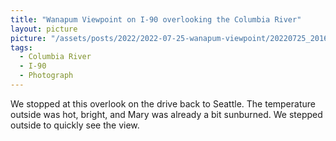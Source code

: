 ```yaml
---
title: "Wanapum Viewpoint on I-90 overlooking the Columbia River"
layout: picture
picture: "/assets/posts/2022/2022-07-25-wanapum-viewpoint/20220725_201615287_iOS.jpg"
tags:
  - Columbia River
  - I-90
  - Photograph  
---
```

We stopped at this overlook on the drive back to Seattle. The temperature outside was hot, bright, and Mary was already a bit sunburned. We stepped outside to quickly see the view.